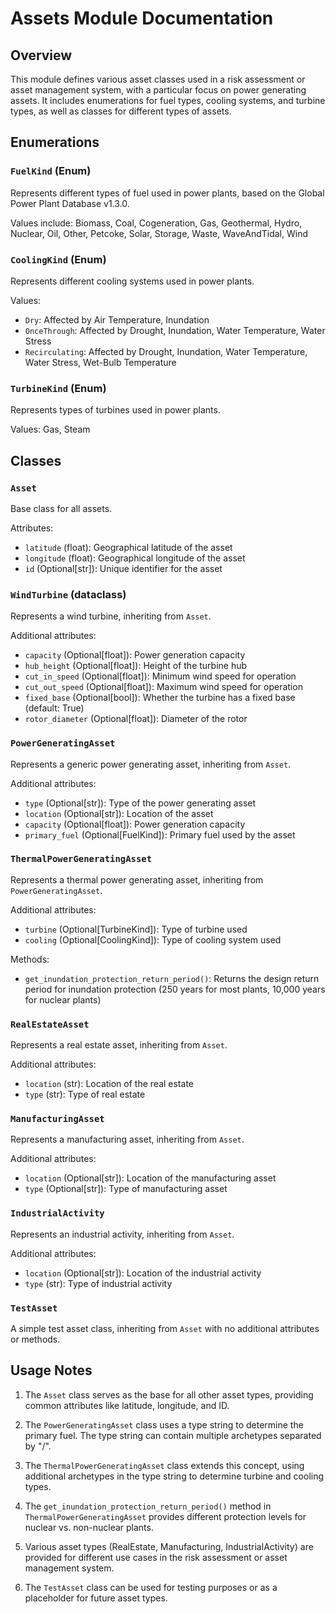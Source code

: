 # Assets Module Documentation

## Overview

This module defines various asset classes used in a risk assessment or asset management system, with a particular focus on power generating assets. It includes enumerations for fuel types, cooling systems, and turbine types, as well as classes for different types of assets.

## Enumerations

### `FuelKind` (Enum)
Represents different types of fuel used in power plants, based on the Global Power Plant Database v1.3.0.

Values include: Biomass, Coal, Cogeneration, Gas, Geothermal, Hydro, Nuclear, Oil, Other, Petcoke, Solar, Storage, Waste, WaveAndTidal, Wind

### `CoolingKind` (Enum)
Represents different cooling systems used in power plants.

Values:
- `Dry`: Affected by Air Temperature, Inundation
- `OnceThrough`: Affected by Drought, Inundation, Water Temperature, Water Stress
- `Recirculating`: Affected by Drought, Inundation, Water Temperature, Water Stress, Wet-Bulb Temperature

### `TurbineKind` (Enum)
Represents types of turbines used in power plants.

Values: Gas, Steam

## Classes

### `Asset`
Base class for all assets.

Attributes:
- `latitude` (float): Geographical latitude of the asset
- `longitude` (float): Geographical longitude of the asset
- `id` (Optional[str]): Unique identifier for the asset

### `WindTurbine` (dataclass)
Represents a wind turbine, inheriting from `Asset`.

Additional attributes:
- `capacity` (Optional[float]): Power generation capacity
- `hub_height` (Optional[float]): Height of the turbine hub
- `cut_in_speed` (Optional[float]): Minimum wind speed for operation
- `cut_out_speed` (Optional[float]): Maximum wind speed for operation
- `fixed_base` (Optional[bool]): Whether the turbine has a fixed base (default: True)
- `rotor_diameter` (Optional[float]): Diameter of the rotor

### `PowerGeneratingAsset`
Represents a generic power generating asset, inheriting from `Asset`.

Additional attributes:
- `type` (Optional[str]): Type of the power generating asset
- `location` (Optional[str]): Location of the asset
- `capacity` (Optional[float]): Power generation capacity
- `primary_fuel` (Optional[FuelKind]): Primary fuel used by the asset

### `ThermalPowerGeneratingAsset`
Represents a thermal power generating asset, inheriting from `PowerGeneratingAsset`.

Additional attributes:
- `turbine` (Optional[TurbineKind]): Type of turbine used
- `cooling` (Optional[CoolingKind]): Type of cooling system used

Methods:
- `get_inundation_protection_return_period()`: Returns the design return period for inundation protection (250 years for most plants, 10,000 years for nuclear plants)

### `RealEstateAsset`
Represents a real estate asset, inheriting from `Asset`.

Additional attributes:
- `location` (str): Location of the real estate
- `type` (str): Type of real estate

### `ManufacturingAsset`
Represents a manufacturing asset, inheriting from `Asset`.

Additional attributes:
- `location` (Optional[str]): Location of the manufacturing asset
- `type` (Optional[str]): Type of manufacturing asset

### `IndustrialActivity`
Represents an industrial activity, inheriting from `Asset`.

Additional attributes:
- `location` (Optional[str]): Location of the industrial activity
- `type` (str): Type of industrial activity

### `TestAsset`
A simple test asset class, inheriting from `Asset` with no additional attributes or methods.

## Usage Notes

1. The `Asset` class serves as the base for all other asset types, providing common attributes like latitude, longitude, and ID.

2. The `PowerGeneratingAsset` class uses a type string to determine the primary fuel. The type string can contain multiple archetypes separated by "/".

3. The `ThermalPowerGeneratingAsset` class extends this concept, using additional archetypes in the type string to determine turbine and cooling types.

4. The `get_inundation_protection_return_period()` method in `ThermalPowerGeneratingAsset` provides different protection levels for nuclear vs. non-nuclear plants.

5. Various asset types (RealEstate, Manufacturing, IndustrialActivity) are provided for different use cases in the risk assessment or asset management system.

6. The `TestAsset` class can be used for testing purposes or as a placeholder for future asset types.

